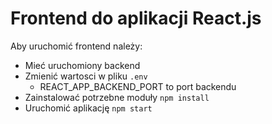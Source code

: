 # Frontend do aplikacji React.js

Aby uruchomić frontend należy:
- Mieć uruchomiony backend
- Zmienić wartosci w pliku `.env`
    - REACT_APP_BACKEND_PORT to port backendu
- Zainstalować potrzebne moduły `npm install`
- Uruchomić aplikację `npm start`